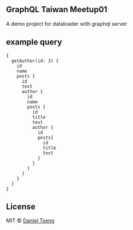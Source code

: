 ## GraphQL Taiwan Meetup01

A demo project for dataloader with graphql server

## example query
```
{
  getAuthor(id: 3) {
    id
    name
    posts {
      id
      text
      author {
        id
        name
        posts {
          id
          title
          text
          author {
            id
            posts{
              id
              title
              text
            }
          }
        }
      }
    }
  }
}
```

## License

MIT © [Daniel Tseng](https://github.com/kpman)
